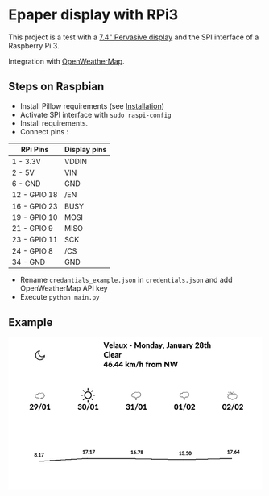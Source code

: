 # Epaper display with RPi3

This project is a test with a [7.4" Pervasive display](http://www.pervasivedisplays.com/products/740) and the SPI interface of a Raspberry Pi 3.

Integration with [OpenWeatherMap](https://openweathermap.org).

## Steps on Raspbian

- Install Pillow requirements (see [Installation](https://pillow.readthedocs.io/en/stable/installation.html#basic-installation)) 
- Activate SPI interface with `sudo raspi-config`
- Install requirements.
- Connect pins :

| RPi Pins | Display pins |
| --- | --- |
|1 - 3.3V |VDDIN|
|2 - 5V|VIN|
|6 - GND|GND|
|12 - GPIO 18|/EN|
|16 - GPIO 23|BUSY|
|19 - GPIO 10|MOSI|
|21 - GPIO 9|MISO|
|23 - GPIO 11|SCK|
|24 - GPIO 8|/CS|
|34 - GND|GND|

- Rename `credantials_example.json` in `credentials.json` and add OpenWeatherMap API key
- Execute `python main.py`

## Example

![UI](ui.png)


